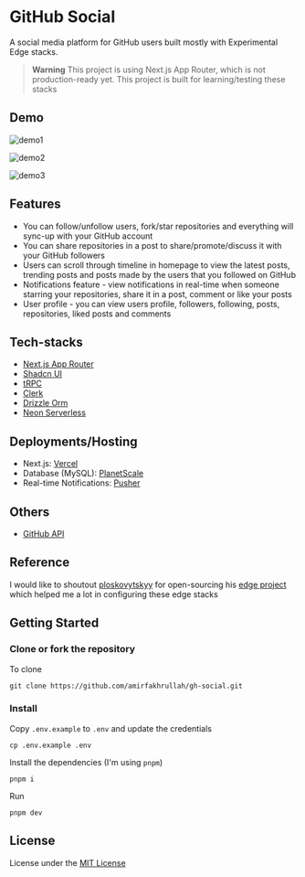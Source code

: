 # GitHub Social

A social media platform for GitHub users built mostly with Experimental Edge stacks.

> **Warning**
> This project is using Next.js App Router, which is not production-ready yet. This project is built for learning/testing these stacks

## Demo

![demo1](https://user-images.githubusercontent.com/73758525/236004677-9d196358-5fd0-47e0-902b-7ba917f2592f.png)

![demo2](https://user-images.githubusercontent.com/73758525/236004640-d78da87e-b7d5-40fe-9b63-fa1dddf67c2e.png)

![demo3](https://user-images.githubusercontent.com/73758525/236004660-99bae668-e437-4a69-91ff-dd1eb475d3a8.png)

## Features

- You can follow/unfollow users, fork/star repositories and everything will sync-up with your GitHub account
- You can share repositories in a post to share/promote/discuss it with your GitHub followers
- Users can scroll through timeline in homepage to view the latest posts, trending posts and posts made by the users that you followed on GitHub
- Notifications feature - view notifications in real-time when someone starring your repositories, share it in a post, comment or like your posts
- User profile - you can view users profile, followers, following, posts, repositories, liked posts and comments

## Tech-stacks

- [Next.js App Router](https://beta.nextjs.org/docs)
- [Shadcn UI](https://ui.shadcn.com/)
- [tRPC](https://trpc.io/)
- [Clerk](https://clerk.com/)
- [Drizzle Orm](https://github.com/drizzle-team/drizzle-orm)
- [Neon Serverless](https://neon.tech/)

## Deployments/Hosting

- Next.js: [Vercel](https://vercel.com/)
- Database (MySQL): [PlanetScale](https://planetscale.com/)
- Real-time Notifications: [Pusher](https://pusher.com/)

## Others

- [GitHub API](https://github.com/)

## Reference

I would like to shoutout [ploskovytskyy](https://github.com/ploskovytskyy) for open-sourcing his [edge project](https://github.com/ploskovytskyy/next-app-router-trpc-drizzle-planetscale-edge) which helped me a lot in configuring these edge stacks

## Getting Started

### Clone or fork the repository

To clone

```
git clone https://github.com/amirfakhrullah/gh-social.git
```

### Install

Copy `.env.example` to `.env` and update the credentials

```
cp .env.example .env
```

Install the dependencies (I'm using `pnpm`)

```
pnpm i
```

Run

```
pnpm dev
```
## License

License under the [MIT License](./LICENSE)
